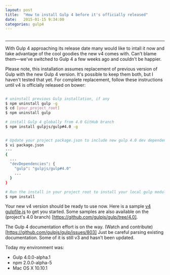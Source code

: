 ```yaml
---
layout: post
title:  "How to install Gulp 4 before it's officially released"
date:   2015-01-15 9:34:00
categories: gulp4
---
```


##

___

With Gulp 4 approaching its release date many would like to intall it now
and take advantage of the cool goodies the new v4 comes with.
Can't blame them&mdash;we've switched to Gulp 4 a few weeks ago and couldn't be happier.

<!--more-->

Please note, this installation assumes replacement of previous version of Gulp
with the new Gulp 4 version. It's possible to keep them both, but I haven't
tested that yet. For complete replacement, follow these instructions
until v4 is officially released on bower:


```bash

# uninstall previous Gulp installation, if any
$ npm uninstall gulp -g
$ cd [your_project_root]
$ npm uninstall gulp

# install Gulp 4 globally from 4.0 GitHub branch
$ npm install gulpjs/gulp#4.0 -g


# Update your project package.json to include new gulp 4.0 dev dependency
$ vi package.json
---
{
  ...
  "devDependencies": {
    "gulp": "gulpjs/gulp#4.0"
    ...
  }
}

# Run the install in your project root to install your local gulp module
$ npm install
```

Your new v4 version should be ready to use now. Here is a sample
[v4 gulpfile.js](https://gist.github.com/demisx/beef93591edc1521330a) to get you started.
Some samples are also available on the (project's 4.0 branch)
[https://github.com/gulpjs/gulp/tree/4.0].

The Gulp 4 documentation effort is on the way.
(Watch and contribute)[https://github.com/gulpjs/gulp/issues/803]
Just be careful parsing existing documentation. Some of it is still v3
and hasn't been updated.

Today my environment was:

- Gulp 4.0.0-alpha.1
- npm 2.0.0-alpha-5
- Mac OS X 10.10.1
